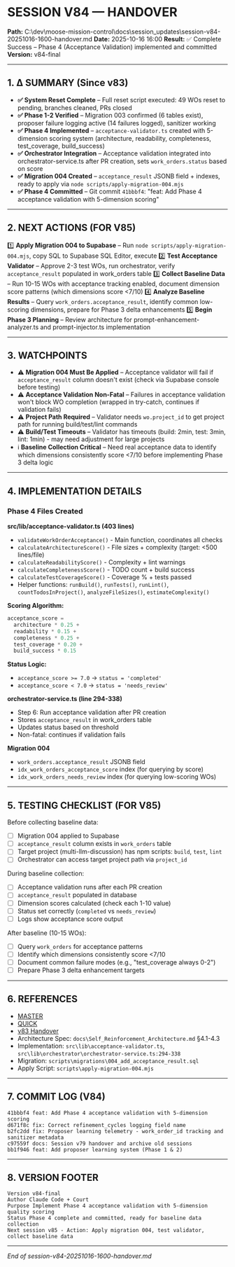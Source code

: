 # SESSION V84 — HANDOVER
**Path:** C:\dev\moose-mission-control\docs\session_updates\session-v84-20251016-1600-handover.md
**Date:** 2025-10-16 16:00
**Result:** ✅ Complete Success – Phase 4 (Acceptance Validation) implemented and committed
**Version:** v84-final

---

## 1. Δ SUMMARY (Since v83)

- **✅ System Reset Complete** – Full reset script executed: 49 WOs reset to pending, branches cleaned, PRs closed
- **✅ Phase 1-2 Verified** – Migration 003 confirmed (6 tables exist), proposer failure logging active (14 failures logged), sanitizer working
- **✅ Phase 4 Implemented** – `acceptance-validator.ts` created with 5-dimension scoring system (architecture, readability, completeness, test_coverage, build_success)
- **✅ Orchestrator Integration** – Acceptance validation integrated into orchestrator-service.ts after PR creation, sets `work_orders.status` based on score
- **✅ Migration 004 Created** – `acceptance_result` JSONB field + indexes, ready to apply via `node scripts/apply-migration-004.mjs`
- **✅ Phase 4 Committed** – Git commit `41bbbf4`: "feat: Add Phase 4 acceptance validation with 5-dimension scoring"

---

## 2. NEXT ACTIONS (FOR V85)

1️⃣ **Apply Migration 004 to Supabase** – Run `node scripts/apply-migration-004.mjs`, copy SQL to Supabase SQL Editor, execute
2️⃣ **Test Acceptance Validator** – Approve 2-3 test WOs, run orchestrator, verify `acceptance_result` populated in work_orders table
3️⃣ **Collect Baseline Data** – Run 10-15 WOs with acceptance tracking enabled, document dimension score patterns (which dimensions score <7/10)
4️⃣ **Analyze Baseline Results** – Query `work_orders.acceptance_result`, identify common low-scoring dimensions, prepare for Phase 3 delta enhancements
5️⃣ **Begin Phase 3 Planning** – Review architecture for prompt-enhancement-analyzer.ts and prompt-injector.ts implementation

---

## 3. WATCHPOINTS

- ⚠️ **Migration 004 Must Be Applied** – Acceptance validator will fail if `acceptance_result` column doesn't exist (check via Supabase console before testing)
- ⚠️ **Acceptance Validation Non-Fatal** – Failures in acceptance validation won't block WO completion (wrapped in try-catch, continues if validation fails)
- ⚠️ **Project Path Required** – Validator needs `wo.project_id` to get project path for running build/test/lint commands
- ⚠️ **Build/Test Timeouts** – Validator has timeouts (build: 2min, test: 3min, lint: 1min) - may need adjustment for large projects
- ℹ️ **Baseline Collection Critical** – Need real acceptance data to identify which dimensions consistently score <7/10 before implementing Phase 3 delta logic

---

## 4. IMPLEMENTATION DETAILS

### Phase 4 Files Created

**src/lib/acceptance-validator.ts (403 lines)**
- `validateWorkOrderAcceptance()` - Main function, coordinates all checks
- `calculateArchitectureScore()` - File sizes + complexity (target: <500 lines/file)
- `calculateReadabilityScore()` - Complexity + lint warnings
- `calculateCompletenessScore()` - TODO count + build success
- `calculateTestCoverageScore()` - Coverage % + tests passed
- Helper functions: `runBuild()`, `runTests()`, `runLint()`, `countTodosInProject()`, `analyzeFileSizes()`, `estimateComplexity()`

**Scoring Algorithm:**
```typescript
acceptance_score =
  architecture * 0.25 +
  readability * 0.15 +
  completeness * 0.25 +
  test_coverage * 0.20 +
  build_success * 0.15
```

**Status Logic:**
- `acceptance_score >= 7.0` → `status = 'completed'`
- `acceptance_score < 7.0` → `status = 'needs_review'`

**orchestrator-service.ts (line 294-338)**
- Step 6: Run acceptance validation after PR creation
- Stores `acceptance_result` in work_orders table
- Updates status based on threshold
- Non-fatal: continues if validation fails

**Migration 004**
- `work_orders.acceptance_result` JSONB field
- `idx_work_orders_acceptance_score` index (for querying by score)
- `idx_work_orders_needs_review` index (for querying low-scoring WOs)

---

## 5. TESTING CHECKLIST (FOR V85)

Before collecting baseline data:
- [ ] Migration 004 applied to Supabase
- [ ] `acceptance_result` column exists in `work_orders` table
- [ ] Target project (multi-llm-discussion) has npm scripts: `build`, `test`, `lint`
- [ ] Orchestrator can access target project path via `project_id`

During baseline collection:
- [ ] Acceptance validation runs after each PR creation
- [ ] `acceptance_result` populated in database
- [ ] Dimension scores calculated (check each 1-10 value)
- [ ] Status set correctly (`completed` vs `needs_review`)
- [ ] Logs show acceptance score output

After baseline (10-15 WOs):
- [ ] Query `work_orders` for acceptance patterns
- [ ] Identify which dimensions consistently score <7/10
- [ ] Document common failure modes (e.g., "test_coverage always 0-2")
- [ ] Prepare Phase 3 delta enhancement targets

---

## 6. REFERENCES

- [MASTER](C:\dev\moose-mission-control\docs\session_updates\SESSION_HANDOVER_MASTER.md)
- [QUICK](C:\dev\moose-mission-control\docs\session_updates\SESSION_START_QUICK.md)
- [v83 Handover](C:\dev\moose-mission-control\docs\session_updates\session-v83-20251016-1530-handover.md)
- Architecture Spec: `docs\Self_Reinforcement_Architecture.md` §4.1-4.3
- Implementation: `src\lib\acceptance-validator.ts`, `src\lib\orchestrator\orchestrator-service.ts:294-338`
- Migration: `scripts\migrations\004_add_acceptance_result.sql`
- Apply Script: `scripts\apply-migration-004.mjs`

---

## 7. COMMIT LOG (V84)

```
41bbbf4 feat: Add Phase 4 acceptance validation with 5-dimension scoring
d671f8c fix: Correct refinement_cycles logging field name
b2fc2dd fix: Proposer learning telemetry - work_order_id tracking and sanitizer metadata
c97559f docs: Session v79 handover and archive old sessions
bb1f946 feat: Add proposer learning system (Phase 1 & 2)
```

---

## 8. VERSION FOOTER
```
Version v84-final
Author Claude Code + Court
Purpose Implement Phase 4 acceptance validation with 5-dimension quality scoring
Status Phase 4 complete and committed, ready for baseline data collection
Next session v85 - Action: Apply migration 004, test validator, collect baseline data
```
---
*End of session-v84-20251016-1600-handover.md*

